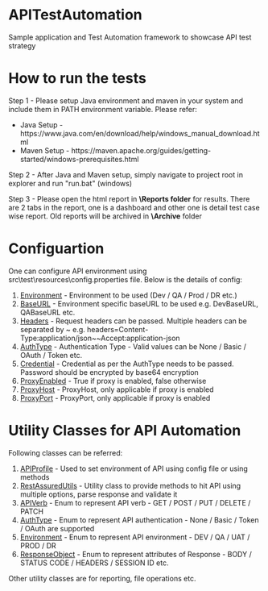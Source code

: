 # APITestAutomation
Sample application and Test Automation framework to showcase API test strategy

# How to run the tests

Step 1 - Please setup Java environment and maven in your system and include them in PATH environment variable. Please refer:
<ul>
	<li>Java Setup - https://www.java.com/en/download/help/windows_manual_download.html</li>
	<li>Maven Setup - https://maven.apache.org/guides/getting-started/windows-prerequisites.html</li>
</ul>

Step 2 - After Java and Maven setup, simply navigate to project root in explorer and run "run.bat" (windows) 

Step 3 - Please open the html report in <b><Project root>\Reports folder</b> for results. There are 2 tabs in the report, one is a dashboard and other one is detail test case wise report. Old reports will be archived in <b><Project root>\Archive</b> folder

# Configuartion
One can configure API environment using src\test\resources\config.properties file. Below is the details of config:

<ol>
	<li><u>Environment</u> - Environment to be used (Dev / QA / Prod / DR etc.)</li>
	<li><u>BaseURL</u> - Environment specific baseURL to be used e.g. DevBaseURL, QABaseURL etc.</li>
	<li><u>Headers</u> - Request headers can be passed. Multiple headers can be separated by ~ e.g. headers=Content-Type:application/json~~Accept:application-json</li>
	<li><u>AuthType</u> - Authentication Type - Valid values can be None / Basic / OAuth / Token etc.</li>
	<li><u>Credential</u> - Credential as per the AuthType needs to be passed. Password should be encrypted by base64 encryption</li>
	<li><u>ProxyEnabled</u> - True if proxy is enabled, false otherwise</li>
	<li><u>ProxyHost</u> - ProxyHost, only applicable if proxy is enabled</li>
	<li><u>ProxyPort</u> - ProxyPort, only applicable if proxy is enabled</li>
</ol>

# Utility Classes for API Automation
Following classes can be referred:

<ol>
	<li><u>APIProfile</u> - Used to set environment of API using config file or using methods</li>
	<li><u>RestAssuredUtils</u> - Utility class to provide methods to hit API using multiple options, parse response and validate it</li>
	<li><u>APIVerb</u> - Enum to represent API verb - GET / POST / PUT / DELETE / PATCH</li>
	<li><u>AuthType</u> - Enum to represent API authentication - None / Basic / Token / OAuth are supported</li>
	<li><u>Environment</u> - Enum to represent API environment - DEV / QA / UAT / PROD / DR</li>
	<li><u>ResponseObject</u> - Enum to represent attributes of Response - BODY / STATUS CODE / HEADERS / SESSION ID etc.</li>
</ol>

Other utility classes are for reporting, file operations etc.